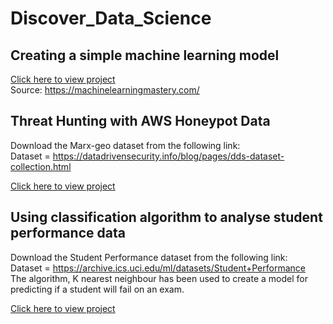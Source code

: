 # Discover_Data_Science
<!--Faatimah's Data Science Projects -->
## Creating a simple machine learning model
[Click here to view project](https://github.com/FaatimahM1998/SimpleMachineLearningModel.git) <br>
Source: https://machinelearningmastery.com/



## Threat Hunting with AWS Honeypot Data
Download the Marx-geo dataset from the following link: <br>
Dataset = https://datadrivensecurity.info/blog/pages/dds-dataset-collection.html <br>

[Click here to view project](https://github.com/FaatimahM1998/ThreatHuntingProject.git) <br>

<!-- ![](https://github.com/FaatimahM1998/Discover_DataScience/blob/main/ThreatHuntingProject.PNG) -->

## Using classification algorithm to analyse student performance data

Download the Student Performance dataset from the following link: <br>
Dataset = https://archive.ics.uci.edu/ml/datasets/Student+Performance <br>
The algorithm, K nearest neighbour has been used to create a model for predicting if a student will fail on an exam. <br>

[Click here to view project](https://github.com/FaatimahM1998/PredictingFailure.git) <br>

<!--![](https://github.com/FaatimahM1998/Discover_DataScience/blob/main/KNN.PNG) -->
